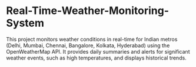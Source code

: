 # Real-Time-Weather-Monitoring-System
This project monitors weather conditions in real-time for Indian metros (Delhi, Mumbai, Chennai, Bangalore, Kolkata, Hyderabad) using the OpenWeatherMap API. It provides daily summaries and alerts for significant weather events, such as high temperatures, and displays historical trends.
